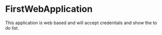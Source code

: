 # FirstWebApplication
This application is web based and will accept credentials and show the to do list.
